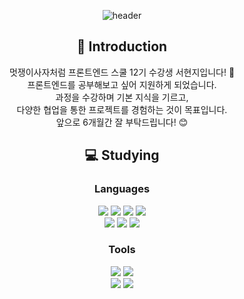 <div align="center">

![header](https://capsule-render.vercel.app/api?type=waving&color=auto&height=300&section=header&text=About%20Me!&fontSize=90)

## :thought_balloon: Introduction

멋쟁이사자처럼 프론트엔드 스쿨 12기 수강생 서현지입니다! :lion:</br>
프론트엔드를 공부해보고 싶어 지원하게 되었습니다.</br>
과정을 수강하며 기본 지식을 기르고,</br>
다양한 협업을 통한 프로젝트를 경험하는 것이 목표입니다.</br>
앞으로 6개월간 잘 부탁드립니다! :blush:

## :computer: Studying

### Languages

<img src="https://img.shields.io/badge/Markdown-000000?style=flat&logo=Markdown&logoColor=white"/>
<img src="https://img.shields.io/badge/HTML5-E34F26?style=flat&logo=HTML5&logoColor=white"/>
<img src="https://img.shields.io/badge/CSS3-1572B6?style=flat&logo=CSS3&logoColor=white"/>
<img src="https://img.shields.io/badge/JavaScript-F7DF1E?style=flat&logo=JavaScript&logoColor=white"/></br>
<img src="https://img.shields.io/badge/C-A8B9CC?style=flat&logo=C&logoColor=white"/>
<img src="https://img.shields.io/badge/C++-00599C?style=flat&logo=cplusplus&logoColor=white"/>
<img src="https://img.shields.io/badge/Python-3776AB?style=flat&logo=Python&logoColor=white"/></br>

### Tools

<img src="https://img.shields.io/badge/Git-F05032?style=flat&logo=Git&logoColor=white"/>
<img src="https://img.shields.io/badge/GitHub-181717?style=flat&logo=GitHub&logoColor=white"/></br>
<img src="https://img.shields.io/badge/Visual Studio Code-0078d7?style=flat&logo=&logoColor=white"/>
<img src="https://img.shields.io/badge/Visual Studio-5C2D91?style=flat&logo=&logoColor=white"/>

</div>

